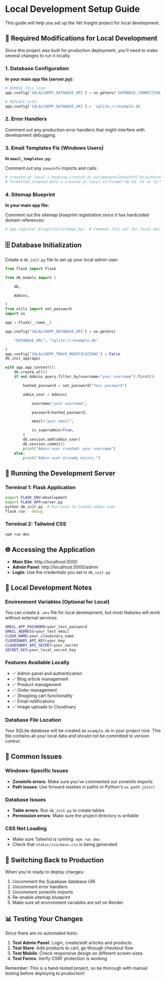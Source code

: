 # Local Development Setup Guide

This guide will help you set up the Vet Insight project for local development.

## 🔧 Required Modifications for Local Development

Since this project was built for production deployment, you'll need to make several changes to run it locally.

### 1. Database Configuration

**In your main app file (server.py):**

```python
# REMOVE this line:
app.config['SQLALCHEMY_DATABASE_URI'] = os.getenv('SUPABASE_CONNECTION_STRING')

# REPLACE with:
app.config['SQLALCHEMY_DATABASE_URI'] = 'sqlite:///example.db'
```

### 2. Error Handlers

Comment out any production error handlers that might interfere with development debugging.

### 3. Email Templates Fix (Windows Users)

**In `email_templates.py`:**

Comment out any `zoneinfo` imports and calls:

```python
# created_at_local = booking.created_at.astimezone(ZoneInfo("Asia/Karachi"))
# formatted_created_date = created_at_local.strftime("%B %d, %Y at %I:%M %p")
```

### 4. Sitemap Blueprint

**In your main app file:**

Comment out the sitemap blueprint registration since it has hardcoded domain references:

```python
# app.register_blueprint(sitemap_bp)  # Comment this out for local dev
```

## 🗄️ Database Initialization

Create a `db_init.py` file to set up your local admin user:

```python
from flask import Flask

from db_models import (

    db,

    Admins,

)
from utils import set_password
import os

app = Flask(__name__)

app.config["SQLALCHEMY_DATABASE_URI"] = os.getenv(

    "DATABASE_URL", "sqlite:///example.db"

)
app.config["SQLALCHEMY_TRACK_MODIFICATIONS"] = False
db.init_app(app)

with app.app_context():  
    db.create_all()
    if not Admins.query.filter_by(username="your username").first():

        hashed_password = set_password("Your password")

        admin_user = Admins(

            username="your username",

            password=hashed_password,

            email="your email",

            is_superadmin=True,
        )
        db.session.add(admin_user)
        db.session.commit()
        print("Admin user created: your username")
    else:
        print("Admin user already exists.")
```

## 🚀 Running the Development Server

### Terminal 1: Flask Application

```bash
export FLASK_ENV=development
export FLASK_APP=server.py
python db_init.py  # Run once to create admin user
flask run --debug
```

### Terminal 2: Tailwind CSS

```bash
npm run dev
```

## 🌐 Accessing the Application

- **Main Site**: http://localhost:5000
- **Admin Panel**: http://localhost:5000/admin
- **Login**: Use the credentials you set in `db_init.py`

## 📝 Local Development Notes

### Environment Variables (Optional for Local)

You can create a `.env` file for local development, but most features will work without external services:

```bash
GMAIL_APP_PASSWORD=your_test_password
GMAIL_ADDRESS=your_test_email
CLOUD_NAME=your_cloudinary_name
CLOUDINARY_API_KEY=your_key
CLOUDINARY_API_SECRET=your_secret
SECRET_KEY=your_local_secret_key
```

### Features Available Locally

- ✅ Admin panel and authentication
- ✅ Blog article management 
- ✅ Product management 
- ✅ Order management
- ✅ Shopping cart functionality
- ✅ Email notifications 
- ✅ Image uploads to Cloudinary 

### Database File Location

Your SQLite database will be created as `example.db` in your project root. This file contains all your local data and should not be committed to version control.

## 🐛 Common Issues

### Windows-Specific Issues

- **Zoneinfo errors**: Make sure you've commented out zoneinfo imports
- **Path issues**: Use forward slashes in paths or Python's `os.path.join()`

### Database Issues

- **Table errors**: Run `db_init.py` to create tables
- **Permission errors**: Make sure the project directory is writable

### CSS Not Loading

- Make sure Tailwind is running: `npm run dev`
- Check that `static/css/main.css` is being generated

## 🔄 Switching Back to Production

When you're ready to deploy changes:

1. Uncomment the Supabase database URI
2. Uncomment error handlers
3. Uncomment zoneinfo imports
4. Re-enable sitemap blueprint
5. Make sure all environment variables are set on Render

## 📊 Testing Your Changes

Since there are no automated tests:

1. **Test Admin Panel**: Login, create/edit articles and products
2. **Test Store**: Add products to cart, go through checkout flow
3. **Test Mobile**: Check responsive design on different screen sizes
4. **Test Forms**: Verify CSRF protection is working

Remember: This is a hand-tested project, so be thorough with manual testing before deploying to production!